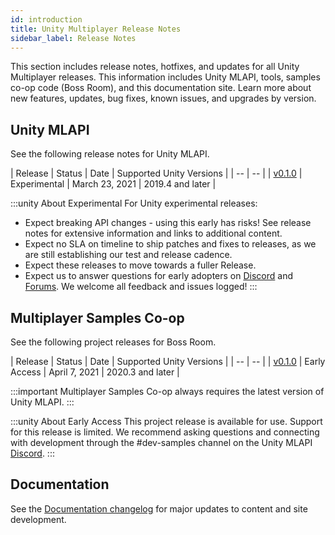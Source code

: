 ```yaml
---
id: introduction
title: Unity Multiplayer Release Notes
sidebar_label: Release Notes
---
```


This section includes release notes, hotfixes, and updates for all Unity Multiplayer releases. This information includes Unity MLAPI, tools, samples co-op code (Boss Room), and this documentation site. Learn more about new features, updates, bug fixes, known issues, and upgrades by version.

## Unity MLAPI

See the following release notes for Unity MLAPI.

| Release | Status | Date | Supported Unity Versions |
| -- | -- |
| [v0.1.0](multiplayer/release-0-1-0.md) | Experimental | March 23, 2021 | 2019.4 and later |

:::unity About Experimental
For Unity experimental releases:

* Expect breaking API changes - using this early has risks! See release notes for extensive information and links to additional content.
* Expect no SLA on timeline to ship patches and fixes to releases, as we are still establishing our test and release cadence.
* Expect these releases to move towards a fuller Release.
* Expect us to answer questions for early adopters on [Discord](https://discord.gg/buMxnnPvTb) and [Forums](https://forum.unity.com/forums/multiplayer.26/). We welcome all feedback and issues logged! 
:::

## Multiplayer Samples Co-op

See the following project releases for Boss Room.

| Release | Status | Date | Supported Unity Versions |
| -- | -- |
| [v0.1.0](samples/release-0-1-0.md) | Early Access | April 7, 2021 | 2020.3 and later |

:::important
Multiplayer Samples Co-op always requires the latest version of Unity MLAPI.
:::

:::unity About Early Access
This project release is available for use. Support for this release is limited. We recommend asking questions and connecting with development through the #dev-samples channel on the Unity MLAPI [Discord](https://discord.gg/buMxnnPvTb).
:::

## Documentation

See the [Documentation changelog](doc-changelog.md) for major updates to content and site development.